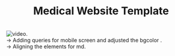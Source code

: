 <h1 align="center">Medical Website Template</h1>
<br/>
<img src="img/medical.gif" alt="video">.
<br>
-> Adding queries for mobile screen and adjusted the bgcolor .
<br>
-> Aligning the elements for md.

